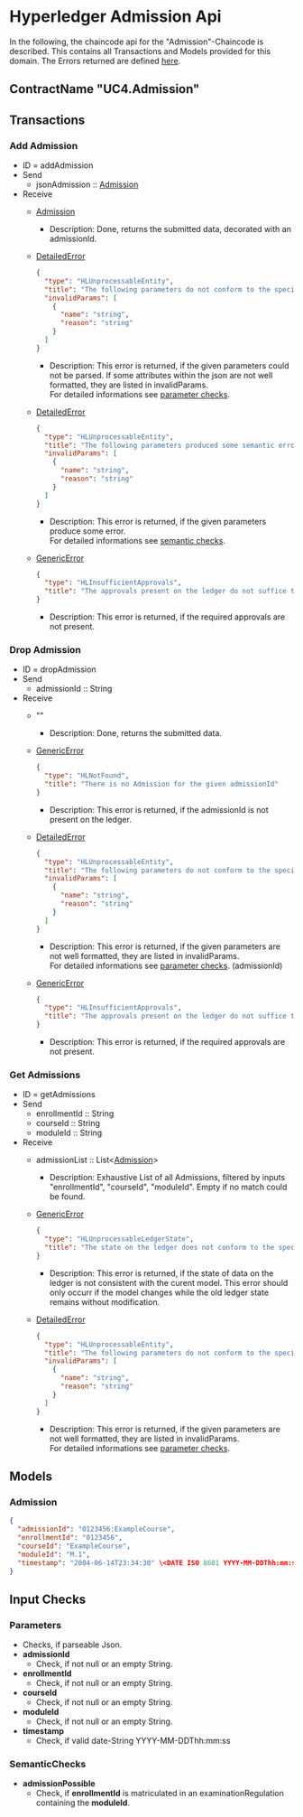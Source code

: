 # Hyperledger Admission Api

In the following, the chaincode api for the "Admission"-Chaincode is described.
This contains all Transactions and Models provided for this domain.
The Errors returned are defined [here](errors.md#Errors).

## ContractName "UC4.Admission"

## Transactions

### Add Admission
- ID = addAdmission
- Send
    - jsonAdmission :: [Admission](#Admission)
- Receive
    - [Admission](#Admission)
      -  Description: Done, returns the submitted data, decorated with an admissionId.

    - [DetailedError](errors.md#DetailedError) 
      ```json
      {
        "type": "HLUnprocessableEntity",
        "title": "The following parameters do not conform to the specified format",
        "invalidParams": [
          {
            "name": "string",
            "reason": "string"
          }
        ]
      }
      ```
       - Description: This error is returned, if the given parameters could not be parsed. If some attributes within the json are not well formatted, they are listed in invalidParams.  
       For detailed informations see [parameter checks](#parameterChecks).

    - [DetailedError](errors.md#DetailedError) 
      ```json
      {
        "type": "HLUnprocessableEntity",
        "title": "The following parameters produced some semantic error",
        "invalidParams": [
          {
            "name": "string",
            "reason": "string"
          }
        ]
      }
      ```
      - Description: This error is returned, if the given parameters produce some error.  
      For detailed informations see [semantic checks](#semanticChecks).
    
    - [GenericError](errors.md#GenericError) 
      ```json
      {
        "type": "HLInsufficientApprovals",
        "title": "The approvals present on the ledger do not suffice to execute this transaction"
      }
      ```
      - Description: This error is returned, if the required approvals are not present.


### Drop Admission
- ID = dropAdmission
- Send
    - admissionId :: String
- Receive
    - ""
      -  Description: Done, returns the submitted data.

    - [GenericError](errors.md#GenericError) 
      ```json
      {
        "type": "HLNotFound",
        "title": "There is no Admission for the given admissionId"
      }
      ```
      - Description: This error is returned, if the admissionId is not present on the ledger.

    - [DetailedError](errors.md#DetailedError) 
      ```json
      {
        "type": "HLUnprocessableEntity",
        "title": "The following parameters do not conform to the specified format",
        "invalidParams": [
          {
            "name": "string",
            "reason": "string"
          }
        ]
      }
      ```
      - Description: This error is returned, if the given parameters are not well formatted, they are listed in invalidParams.  
      For detailed informations see [parameter checks](#parameterChecks).
      (admissionId)

    - [GenericError](errors.md#GenericError) 
      ```json
      {
        "type": "HLInsufficientApprovals",
        "title": "The approvals present on the ledger do not suffice to execute this transaction"
      }
      ```
      - Description: This error is returned, if the required approvals are not present.


### Get Admissions
- ID = getAdmissions
- Send
    - enrollmentId :: String
    - courseId :: String
    - moduleId :: String
- Receive
    - admissionList :: List\<[Admission](#Admission)\>
      - Description: Exhaustive List of all Admissions, filtered by
      inputs "enrollmentId", "courseId", "moduleId".
      Empty if no match could be found.

    - [GenericError](errors.md#GenericError) 
      ```json
      {
        "type": "HLUnprocessableLedgerState",
        "title": "The state on the ledger does not conform to the specified format"
      }
      ```
      - Description: This error is returned, if the state of data on the ledger is not consistent with the curent model. This error should only occurr if the model changes while the old ledger state remains without modification.

    - [DetailedError](errors.md#DetailedError) 
      ```json
      {
        "type": "HLUnprocessableEntity",
        "title": "The following parameters do not conform to the specified format",
        "invalidParams": [
          {
            "name": "string",
            "reason": "string"
          }
        ]
      }
      ```
      - Description: This error is returned, if the given parameters are not well formatted, they are listed in invalidParams.  
      For detailed informations see [parameter checks](#parameterChecks).

## <a id="Models" />Models

### <a id="Admission" />Admission
```json
{
  "admissionId": "0123456:ExampleCourse",
  "enrollmentId": "0123456",
  "courseId": "ExampleCourse",
  "moduleId": "M.1",
  "timestamp": "2004-06-14T23:34:30" \<DATE ISO 8601 YYYY-MM-DDThh:mm:ss\>
}
```

## <a id="Checks" />Input Checks
### <a id="parameterChecks" />Parameters
- Checks, if parseable Json.
- **admissionId**
  - Check, if not null or an empty String.
- **enrollmentId**
  - Check, if not null or an empty String.
- **courseId**
  - Check, if not null or an empty String.
- **moduleId**
  - Check, if not null or an empty String.
- **timestamp**
  - Check, if valid date-String YYYY-MM-DDThh:mm:ss

### <a id="semanticChecks" />SemanticChecks
- **admissionPossible**
  - Check, if **enrollmentId** is matriculated in an examinationRegulation containing the **moduleId**.
